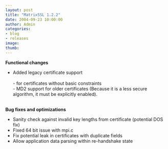 ```yaml
---
layout: post
title: "MatrixSSL 1.2.2"
date: 2004-09-23 10:00:00
author: Admin
categories:
- blog
- releases
image:
thumb:
---
```

<b>Functional changes</b>
<ul>
<li>Added legacy certificate support</li><br/>
- for certificates without basic constraints<br/>
- MD2 support for older certificates (Because it is a less secure algorithm, it must be explicitly enabled).
</ul>
<br/>
<b>Bug fixes and optimizations</b>
<ul>
<li>Sanity check against invalid key lengths from certificate (potential DOS fix)</li>
<li>Fixed 64 bit issue with mpi.c</li>
<li>Fix potential leak in certificates with duplicate fields</li>
<li>Allow application data parsing within re-handshake state</li>
</ul>
<br/>
